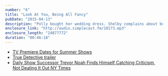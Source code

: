 ```yaml
---
number: "6"
title: "Look At You, Being All Fancy"
pubDate: "2015-04-13"
description: "Polly bought her wedding dress. Shelby complains about being tired. The Slap is finally over and everyone is thrilled. Polly & Shelby have a love-fest about CW show, iZombie. Also: Summer tv premieres are discussed."
enclosure_link: "http://audio.simplecast.fm/10173.mp3"
enclosure_length: "24877772"
duration: "00:46:18"
---
```

- [TV Premiere Dates for Summer Shows](http://www.metacritic.com/feature/tv-premiere-dates)
- [True Detective trailer](http://variety.com/2015/tv/news/true-detective-season-2-watch-trailer-video-1201469406/) 
- [Daily Show Successor Trevor Noah Finds Himself Catching Criticism, Not Dealing It Out NY Times](http://www.nytimes.com/2015/04/10/arts/television/daily-show-trevor-noah-controversy-twitter.html)